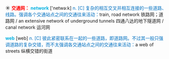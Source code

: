 ☀ <font color="red">**交通网：**</font>
<font color="sky blue">**network**</font> ['netwə:k] 
<font color="#0070c0">n. [C] 复杂的相互交叉并相互连接的一些道路、线路。强调各个交通站点之间的交通往来活动：</font>train, road network 铁路网；道路网 / an extensive network of underground tunnels 四通八达的地下隧道网 / canal network 运河网

<font color="sky blue">**web**</font> [web] 
<font color="#0070c0">n. [C] 彼此紧密联系在一起的一些道路，即道路网。不过其一般只强调道路的复杂交错，而不太强调各交通站点之间的交通往来活动：</font>a web of streets 纵横交错的街道

